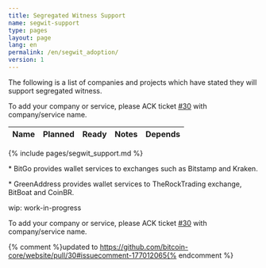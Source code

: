 ```yaml
---
title: Segregated Witness Support
name: segwit-support
type: pages
layout: page
lang: en
permalink: /en/segwit_adoption/
version: 1
---
```


The following is a list of companies and projects which have stated they will support segregated witness.

To add your company or service, please ACK ticket <a href="https://github.com/bitcoin-core/bitcoincore.org/pull/30">[#30]
</a> with company/service name.

|Name|Planned|Ready|Notes|Depends|
|----|-------|-----|-----|-------|
{% include pages/segwit_support.md %}

\* BitGo provides wallet services to exchanges such as Bitstamp and Kraken.

\* GreenAddress provides wallet services to TheRockTrading exchange, BitBoat and CoinBR.

wip: work-in-progress

To add your company or service, please ACK ticket [#30] with company/service name.

[#30]: https://github.com/bitcoin-core/website/pull/30
{% comment %}updated to https://github.com/bitcoin-core/website/pull/30#issuecomment-177012065{% endcomment %}
